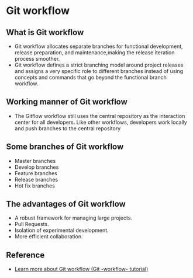 # **Git workflow**
## What is Git workflow
* Git workflow allocates separate branches for functional development, release preparation, and maintenance,making the release iteration process smoother.
* Git workflow defines a strict branching model around project releases and assigns a very specific role to different branches instead of using concepts and commands that go beyond the functional branch workflow.
## Working manner of Git workflow
*  The Gitflow workflow still uses the central repository as the interaction center for all developers. Like other workflows, developers work locally and push branches to the central repository
## Some branches of Git workflow
* Master branches
* Develop branches
* Feature branches
* Release branches 
* Hot fix branches
## The advantages of Git workflow
* A robust framework for managing large projects.
* Pull Requests.
* Isolation of experimental development.
* More efficient collaboration.
## Reference
*   [Learn more about Git workflow (Git -workflow- tutorial)](https://segmentfault.com/a/1190000002918123#articleHeader10)